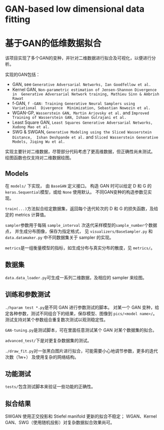 # GAN-based low dimensional data fitting

# 基于GAN的低维数据拟合

该项目实现了多个GAN的变种，并针对二维数据进行拟合及可视化，以便进行分析。

实现的GAN包括：

- GAN, see `Generative Adversarial Networks, Ian Goodfellow et al.`
- Kernel GAN, `Non-parametric estimation of Jensen-Shannon Divergence in 
Generative Adversarial Network training, Mathieu Sinn & Ambrish  Rawat`
- f-GAN, `f -GAN: Training Generative Neural Samplers using 
Variational  Divergence  Minimization, Sebastian Nowozin et al.`
- WGAN-GP, `Wasserstein GAN, Martin Arjovsky et al.` 
and `Improved Training of Wasserstein GAN, Ishaan Gulrajani et al.`
- Least Square GAN, `Least Squares Generative Adversarial Networks, 
Xudong Mao et al.`
- SWG & SWGAN, `Generative Modeling using the Sliced Wasserstein Distance, 
Ishan Deshpande et al.` and `Sliced Wasserstein Generative  Models, Jiqing Wu et al.`

实现主要针对二维数据，尽管部分代码考虑了更高维数据，但正确性尚未测试。
绘图函数也仅支持对二维数据绘图。

## Models

在 `models/` 下实现， 由 `BaseGAN` 定义接口。
构造 GAN 时可以给定 D 和 G 的 `keras.Sequential`模型，或给 `None` 使用默认。
不同GAN变种的构造参数见实现。

`train(...)`方法拟合给定数据集，返回每个迭代轮次的 D 和 G 的损失函数，及给定的 metrics 计算值。

`sampler`参数用于每隔 `sample_interval` 次迭代采样模型的`sample_number`个数据点，
并生成分布图像，保存为指定格式，
见 `visualizers/BaseSampler.py` 和 `data.datamaker.py` 中不同数据集关于 sampler 的实现。

`metrics`是一组衡量模型的指标，如生成分布与真实分布的散度，见 `metrics/`。

## 数据集
`data.data_loader.py`可生成一系列二维数据，及相应的 sampler 来绘图。

## 训练和参数测试

`./hparam test *.py`是不同 GAN 进行参数测试的脚本。
对某一个 GAN 变种，给定各种参数，测试不同组合下的结果，保存模型、图像到 `pics/<model name>/`。
测试支持对某个参数组合重复数次测试以观测稳定性。

`GAN-tuning.py`是测试脚本，可在里面任意测试某个 GAN 对某个数据集的拟合。

`advanced_test/`下是对更复杂数据集的测试。

`./draw_fit.py`对一张黑白图片进行拟合，可能需要小心地调节参数，更多的迭代次数（1w+）
及使用复杂的网络结构。

## 功能测试
`tests/`包含测试脚本来验证一些功能的正确性。

## 拟合结果
SWGAN 使用正交投影和 Stiefel manifold 更新的拟合不稳定；
WGAN、Kernel GAN、SWG（使用随机投影）对复杂数据拟合效果尚可。